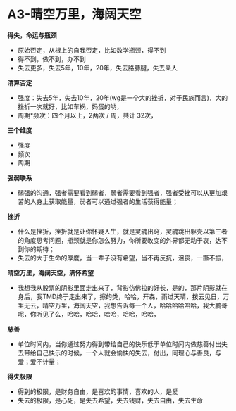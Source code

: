 # A3-晴空万里，海阔天空



**得失，命运与瓶颈**

* 原始否定，从根上的自我否定，比如数学瓶颈，得不到
* 得不到，做不到，办不到
* 失去更多，失去5年，10年，20年，失去胳膊腿，失去亲人

**清算否定**

* 强度：失去5年，失去10年，20年\(wg是一个大的挫折，对于民族而言\)，大的挫折一次就好，比如车祸，妈蛋的哟，
* 周期\*频次：四个月以上，2两次 / 周，共计 32次，

**三个维度**

* 强度
* 频次
* 周期

**强弱联系**

* 弱强的沟通，强者需要看到弱者，弱者需要看到强者，强者受挫可以从更加艰苦的人身上获取能量，弱者可以通过强者的生活获得能量；

**挫折**

* 什么是挫折，挫折就是让你怀疑人生，就是灵魂出窍，灵魂跳出躯壳以第三者的角度思考问题，瓶颈就是你怎么努力，你所要改变的外界都无动于衷，达不到你的期待；
* 失去的大于生命的厚度，当一辈子没有希望，当不再反抗，沮丧，一蹶不振，

**晴空万里，海阔天空，满怀希望**

* 我想我从股票的阴影里面走出来了，背影仿佛拉的好长，是的，那片阴影就在身后，我TMD终于走出来了，擦的类，哈哈，开森，雨过天晴，拨云见日，万里无云，晴空万里，海阔天空，我想告诉每一个人，哈哈哈哈哈哈，我大鹏哥呢，你听见了么，哈哈，哈哈，哈哈，哈哈，哈哈，

**慈善**

* 单位时间内，当你通过努力得到带给自己的快乐低于单位时间内做慈善付出失去带给自己快乐的时候，一个人就会愉快的失去，付出，同理心与善良，与爱；爱不计量；

**得失极限**

* 得到的极限，是财务自由，是喜欢的事情，喜欢的人，是爱
* 失去的极限，是心死，是失去希望，失去钱财，失去自由，失去生命

